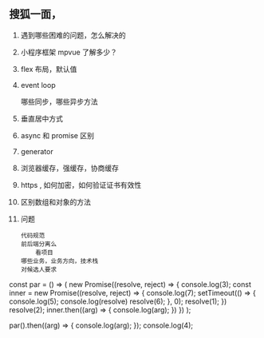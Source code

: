 ## 搜狐一面，

1. 遇到哪些困难的问题，怎么解决的
2. 小程序框架 mpvue 了解多少？
3. flex 布局，默认值
4. event loop
	
	哪些同步，哪些异步方法
	
5. 垂直居中方式
6. async 和 promise 区别
7. generator
8. 浏览器缓存，强缓存，协商缓存
9. https , 如何加密，如何验证证书有效性
10. 区别数组和对象的方法
11. 问题
	
		代码规范
		前后端分离么
			看项目
		哪些业务，业务方向，技术栈
		对候选人要求
		
const par = () => (
    new Promise((resolve, reject) => {
        console.log(3);
        const inner = new Promise((resolve, reject) => {
            console.log(7);
            setTimeout(() => {
                console.log(5);
                console.log(resolve)
                resolve(6);
            }, 0);
            resolve(1);
        })
        resolve(2);
        inner.then((arg) => {
            console.log(arg);
        })
    })
);

par().then((arg) => {
    console.log(arg);
});
console.log(4);